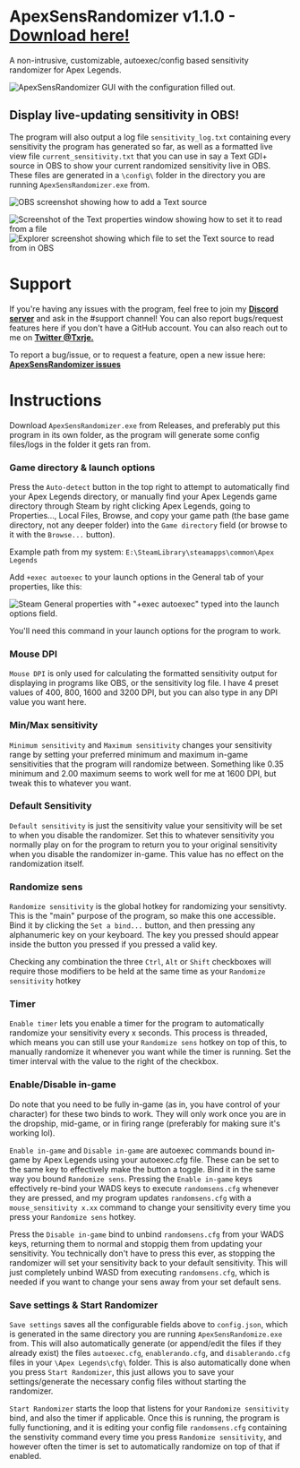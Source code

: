 # ApexSensRandomizer v1.1.0 - [Download here!](https://github.com/TorjeAmundsen/ApexSensRandomizer/releases/latest)
A non-intrusive, customizable, autoexec/config based sensitivity randomizer for Apex Legends.


![ApexSensRandomizer GUI with the configuration filled out.](https://github.com/TorjeAmundsen/ApexSensRandomizer/assets/14235956/970bdf13-129b-455d-b70a-0036e12eef67)


## Display live-updating sensitivity in OBS!

The program will also output a log file `sensitivity_log.txt` containing every sensitivity the program has generated so far, as well as a formatted live view file `current_sensitivity.txt` that you can use in say a Text GDI+ source in OBS to show your current randomized sensitivity live in OBS. These files are generated in a `\config\` folder in the directory you are running `ApexSensRandomizer.exe` from.

![OBS screenshot showing how to add a Text source](https://github.com/TorjeAmundsen/ApexSensRandomizer/assets/14235956/174d3d0a-4c5b-4944-970d-2920158ebd08)

![Screenshot of the Text properties window showing how to set it to read from a file](https://github.com/TorjeAmundsen/ApexSensRandomizer/assets/14235956/37f97a94-452f-4196-93b9-5e02fc19f801)
![Explorer screenshot showing which file to set the Text source to read from in OBS](https://github.com/TorjeAmundsen/ApexSensRandomizer/assets/14235956/84db3527-7462-4484-a978-8426f5d9b71f)

# Support

If you're having any issues with the program, feel free to join my **[Discord server](https://discord.gg/doomjump)** and ask in the #support channel! You can also report bugs/request features here if you don't have a GitHub account. You can also reach out to me on **[Twitter @Txrje.](https://twitter.com/Txrje)**

To report a bug/issue, or to request a feature, open a new issue here: **[ApexSensRandomizer issues](https://github.com/TorjeAmundsen/ApexSensRandomizer/issues)**

# Instructions

Download `ApexSensRandomizer.exe` from Releases, and preferably put this program in its own folder, as the program will generate some config files/logs in the folder it gets ran from.


### Game directory & launch options

Press the `Auto-detect` button in the top right to attempt to automatically find your Apex Legends directory, or manually find your Apex Legends game directory through Steam by right clicking Apex Legends, going to Properties..., Local Files, Browse, and copy your game path (the base game directory, not any deeper folder) into the `Game directory` field (or browse to it with the `Browse...` button).

Example path from my system: `E:\SteamLibrary\steamapps\common\Apex Legends`

Add `+exec autoexec` to your launch options in the General tab of your properties, like this:

![Steam General properties with "+exec autoexec" typed into the launch options field.](https://github.com/TorjeAmundsen/ApexSensRandomizer/assets/14235956/d2632617-941c-4464-91a4-e3e9fe2a72b7)

You'll need this command in your launch options for the program to work.

### Mouse DPI

`Mouse DPI` is only used for calculating the formatted sensitivity output for displaying in programs like OBS, or the sensitivity log file. I have 4 preset values of 400, 800, 1600 and 3200 DPI, but you can also type in any DPI value you want here.

### Min/Max sensitivity

`Minimum sensitivity` and `Maximum sensitivity`  changes your sensitivity range by setting your preferred minimum and maximum in-game sensitivities that the program will randomize between. Something like 0.35 minimum and 2.00 maximum seems to work well for me at 1600 DPI, but tweak this to whatever you want.

### Default Sensitivity

`Default sensitivity` is just the sensitivity value your sensitivity will be set to when you disable the randomizer. Set this to whatever sensitivity  you normally play on for the program to return you to your original sensitivity when you disable the randomizer in-game. This value has no effect on the randomization itself.

### Randomize sens

`Randomize sensitivity` is the global hotkey for randomizing your sensitivty. This is the "main" purpose of the program, so make this one accessible. Bind it by clicking the `Set a bind...` button, and then pressing any alphanumeric key on your keyboard. The key you pressed should appear inside the button you pressed if you pressed a valid key.

Checking any combination the three `Ctrl`, `Alt` or `Shift` checkboxes will require those modifiers to be held at the same time as your `Randomize sensitivity` hotkey

### Timer

`Enable timer` lets you enable a timer for the program to automatically randomize your sensitivity every x seconds. This process is threaded, which means you can still use your `Randomize sens` hotkey on top of this, to manually randomize it whenever you want while the timer is running. Set the timer interval with the value to the right of the checkbox.

### Enable/Disable in-game

Do note that you need to be fully in-game (as in, you have control of your character) for these two binds to work. They will only work once you are in the dropship, mid-game, or in firing range (preferably for making sure it's working lol).

`Enable in-game` and `Disable in-game` are autoexec commands bound in-game by Apex Legends using your autoexec.cfg file. These can be set to the same key to effectively make the button a toggle. Bind it in the same way you bound `Randomize sens`. Pressing the `Enable in-game` keys effectively re-bind your WADS keys to execute `randomsens.cfg` whenever they are pressed, and my program updates `randomsens.cfg` with a `mouse_sensitivity x.xx` command to change your sensitivity every time you press your `Randomize sens` hotkey.

Press the `Disable in-game` bind to unbind `randomsens.cfg` from your WADS keys, returning them to normal and stoppig them from updating your sensitivity. You technically don't have to press this ever, as stopping the randomizer will set your sensitivity back to your default sensitivity. This will just completely unbind WASD from executing `randomsens.cfg`, which is needed if you want to change your sens away from your set default sens.

### Save settings & Start Randomizer

`Save settings` saves all the configurable fields above to `config.json`, which is generated in the same directory you are running `ApexSensRandomize.exe` from. This will also automatically generate (or append/edit the files if they already exist) the files `autoexec.cfg`, `enablerando.cfg`, and `disablerando.cfg` files in your `\Apex Legends\cfg\` folder. This is also automatically done when you press `Start Randomizer`, this just allows you to save your settings/generate the necessary config files without starting the randomizer.

`Start Randomizer` starts the loop that listens for your `Randomize sensitivity` bind, and also the timer if applicable. Once this is running, the program is fully functioning, and it is editing your config file `randomsens.cfg` containing the senstivity command every time you press `Randomize sensitivity`, and however often the timer is set to automatically randomize on top of that if enabled.
